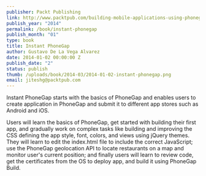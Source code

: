 ```yaml
--- 
publisher: Packt Publishing
link: http://www.packtpub.com/building-mobile-applications-using-phonegap-with-the-geolocation-api/book
publish_year: "2014"
permalink: /book/instant-phonegap
publish_month: "01"
type: book
title: Instant PhoneGap
author: Gustavo De La Vega Alvarez
date: 2014-01-02 00:00:00 Z
publish_date: "2"
status: publish
thumb: /uploads/book/2014-03/2014-01-02-instant-phonegap.png
email: jiteshg@packtpub.com
---
```


Instant PhoneGap starts with the basics of PhoneGap and enables users to create application in PhoneGap and submit it to different app stores such as Android and iOS.

Users will learn the basics of PhoneGap, get started with building their first app, and gradually work on complex tasks like building and improving the CSS defining the app style, font, colors, and views using jQuery themes. They will learn to edit the index.html file to include the correct JavaScript; use the PhoneGap geolocation API to locate restaurants on a map and monitor user's current position; and finally users will learn to review code, get the certificates from the OS to deploy app, and build it using PhoneGap Build.
